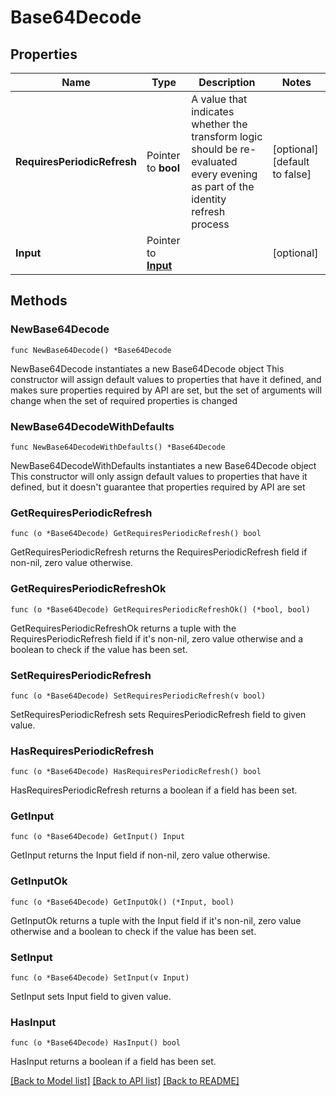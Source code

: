 # Base64Decode

## Properties

Name | Type | Description | Notes
------------ | ------------- | ------------- | -------------
**RequiresPeriodicRefresh** | Pointer to **bool** | A value that indicates whether the transform logic should be re-evaluated every evening as part of the identity refresh process | [optional] [default to false]
**Input** | Pointer to [**Input**](Input.md) |  | [optional] 

## Methods

### NewBase64Decode

`func NewBase64Decode() *Base64Decode`

NewBase64Decode instantiates a new Base64Decode object
This constructor will assign default values to properties that have it defined,
and makes sure properties required by API are set, but the set of arguments
will change when the set of required properties is changed

### NewBase64DecodeWithDefaults

`func NewBase64DecodeWithDefaults() *Base64Decode`

NewBase64DecodeWithDefaults instantiates a new Base64Decode object
This constructor will only assign default values to properties that have it defined,
but it doesn't guarantee that properties required by API are set

### GetRequiresPeriodicRefresh

`func (o *Base64Decode) GetRequiresPeriodicRefresh() bool`

GetRequiresPeriodicRefresh returns the RequiresPeriodicRefresh field if non-nil, zero value otherwise.

### GetRequiresPeriodicRefreshOk

`func (o *Base64Decode) GetRequiresPeriodicRefreshOk() (*bool, bool)`

GetRequiresPeriodicRefreshOk returns a tuple with the RequiresPeriodicRefresh field if it's non-nil, zero value otherwise
and a boolean to check if the value has been set.

### SetRequiresPeriodicRefresh

`func (o *Base64Decode) SetRequiresPeriodicRefresh(v bool)`

SetRequiresPeriodicRefresh sets RequiresPeriodicRefresh field to given value.

### HasRequiresPeriodicRefresh

`func (o *Base64Decode) HasRequiresPeriodicRefresh() bool`

HasRequiresPeriodicRefresh returns a boolean if a field has been set.

### GetInput

`func (o *Base64Decode) GetInput() Input`

GetInput returns the Input field if non-nil, zero value otherwise.

### GetInputOk

`func (o *Base64Decode) GetInputOk() (*Input, bool)`

GetInputOk returns a tuple with the Input field if it's non-nil, zero value otherwise
and a boolean to check if the value has been set.

### SetInput

`func (o *Base64Decode) SetInput(v Input)`

SetInput sets Input field to given value.

### HasInput

`func (o *Base64Decode) HasInput() bool`

HasInput returns a boolean if a field has been set.


[[Back to Model list]](../README.md#documentation-for-models) [[Back to API list]](../README.md#documentation-for-api-endpoints) [[Back to README]](../README.md)



